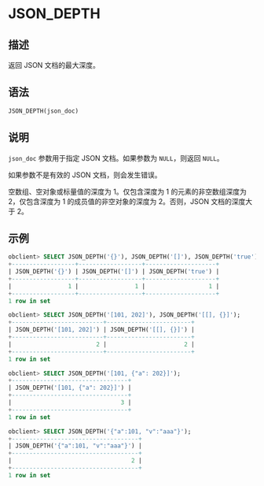 JSON_DEPTH
===============================



描述
-----------------------

返回 JSON 文档的最大深度。

语法
-----------------------

```sql
JSON_DEPTH(json_doc)
```



说明
-----------------------

`json_doc` 参数用于指定 JSON 文档。如果参数为 `NULL`，则返回 `NULL`。

如果参数不是有效的 JSON 文档，则会发生错误。

空数组、空对象或标量值的深度为 1。仅包含深度为 1 的元素的非空数组深度为 2，仅包含深度为 1 的成员值的非空对象的深度为 2。否则，JSON 文档的深度大于 2。

示例
-----------------------

```sql
obclient> SELECT JSON_DEPTH('{}'), JSON_DEPTH('[]'), JSON_DEPTH('true');
+------------------+------------------+--------------------+
| JSON_DEPTH('{}') | JSON_DEPTH('[]') | JSON_DEPTH('true') |
+------------------+------------------+--------------------+
|                1 |                1 |                  1 |
+------------------+------------------+--------------------+
1 row in set

obclient> SELECT JSON_DEPTH('[101, 202]'), JSON_DEPTH('[[], {}]');
+--------------------------+------------------------+
| JSON_DEPTH('[101, 202]') | JSON_DEPTH('[[], {}]') |
+--------------------------+------------------------+
|                        2 |                      2 |
+--------------------------+------------------------+
1 row in set

obclient> SELECT JSON_DEPTH('[101, {"a": 202}]');
+---------------------------------+
| JSON_DEPTH('[101, {"a": 202}]') |
+---------------------------------+
|                               3 |
+---------------------------------+
1 row in set

obclient> SELECT JSON_DEPTH('{"a":101, "v":"aaa"}');
+------------------------------------+
| JSON_DEPTH('{"a":101, "v":"aaa"}') |
+------------------------------------+
|                                  2 |
+------------------------------------+
1 row in set
```
